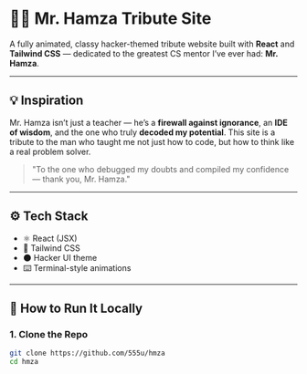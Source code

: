 # 🧑‍💻 Mr. Hamza Tribute Site

A fully animated, classy hacker-themed tribute website built with **React** and **Tailwind CSS** — dedicated to the greatest CS mentor I’ve ever had: **Mr. Hamza**.

---

## 💡 Inspiration

Mr. Hamza isn’t just a teacher — he’s a **firewall against ignorance**, an **IDE of wisdom**, and the one who truly **decoded my potential**. This site is a tribute to the man who taught me not just how to code, but how to think like a real problem solver.

> "To the one who debugged my doubts and compiled my confidence — thank you, Mr. Hamza."

---

## ⚙️ Tech Stack

- ⚛️ React (JSX)
- 🎨 Tailwind CSS
- 🌑 Hacker UI theme
- ⌨️ Terminal-style animations

---

## 🚀 How to Run It Locally

### 1. Clone the Repo

```bash
git clone https://github.com/555u/hmza
cd hmza
